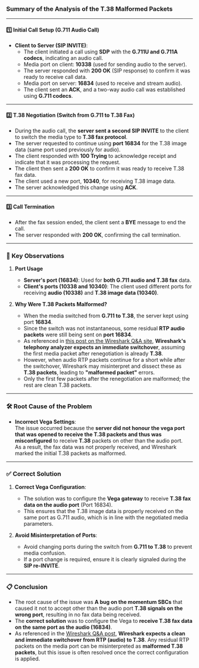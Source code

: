### **Summary of the Analysis of the T.38 Malformed Packets**  

---

#### **1️⃣ Initial Call Setup (G.711 Audio Call)**
- **Client to Server (SIP INVITE)**:  
  - The client initiated a call using **SDP** with the **G.711U and G.711A codecs**, indicating an audio call.  
  - Media port on client: **10338** (used for sending audio to the server).  
  - The server responded with **200 OK** (SIP response) to confirm it was ready to receive call data.  
  - Media port on server: **16834** (used to receive and stream audio).  
  - The client sent an **ACK**, and a two-way audio call was established using **G.711 codecs**.  

---

#### **2️⃣ T.38 Negotiation (Switch from G.711 to T.38 Fax)**
- During the audio call, the **server sent a second SIP INVITE** to the client to switch the media type to **T.38 fax protocol**.  
- The server requested to continue using **port 16834** for the T.38 image data (same port used previously for audio).  
- The client responded with **100 Trying** to acknowledge receipt and indicate that it was processing the request.  
- The client then sent a **200 OK** to confirm it was ready to receive T.38 fax data.  
- The client used a new port, **10340**, for receiving T.38 image data.  
- The server acknowledged this change using **ACK**.  

---

#### **3️⃣ Call Termination**
- After the fax session ended, the client sent a **BYE** message to end the call.  
- The server responded with **200 OK**, confirming the call termination.  

---

### **📘 Key Observations**
1. **Port Usage**
   - **Server's port (16834)**: Used for **both G.711 audio and T.38 fax** data.  
   - **Client's ports (10338 and 10340)**: The client used different ports for receiving **audio (10338)** and **T.38 image data (10340)**.  

2. **Why Were T.38 Packets Malformed?**
   - When the media switched from **G.711 to T.38**, the server kept using port **16834**.  
   - Since the switch was not instantaneous, some residual **RTP audio packets** were still being sent on **port 16834**.  
   - As referenced in [this post on the Wireshark Q&A site](https://osqa-ask.wireshark.org/questions/57516/t38-malformed-packet/), **Wireshark's telephony analyzer expects an immediate switchover**, assuming the first media packet after renegotiation is already **T.38**.  
   - However, when audio RTP packets continue for a short while after the switchover, Wireshark may misinterpret and dissect these as **T.38 packets**, leading to **"malformed packet"** errors.  
   - Only the first few packets after the renegotiation are malformed; the rest are clean T.38 packets.  

---

### **🛠️ Root Cause of the Problem**
- **Incorrect Vega Settings**:  
  The issue occurred because the **server did not honour the vega port that was opened to receive the T.38 packets and thus was misconfigured** to receive **T.38** packets on other than the audio port.  
  As a result, the fax data was not properly received, and Wireshark marked the initial T.38 packets as malformed.  

---

### **✅ Correct Solution**
1. **Correct Vega Configuration**:  
   - The solution was to configure the **Vega gateway** to receive **T.38 fax data on the audio port** (Port 16834).  
   - This ensures that the T.38 image data is properly received on the same port as G.711 audio, which is in line with the negotiated media parameters.  

2. **Avoid Misinterpretation of Ports**:  
   - Avoid changing ports during the switch from **G.711 to T.38** to prevent media confusion.  
   - If a port change is required, ensure it is clearly signaled during the **SIP re-INVITE**.  

---

### **📋 Conclusion**
- The root cause of the issue was **A bug on the momentum SBCs** that caused it not to accept other than the audio port **T.38 signals on the wrong port**, resulting in no fax data being received.  
- The **correct solution** was to configure the Vega to **receive T.38 fax data on the same port as the audio (16834)**.  
- As referenced in the [Wireshark Q&A post](https://osqa-ask.wireshark.org/questions/57516/t38-malformed-packet/), **Wireshark expects a clean and immediate switchover from RTP (audio) to T.38**. Any residual RTP packets on the media port can be misinterpreted as **malformed T.38 packets**, but this issue is often resolved once the correct configuration is applied.  
